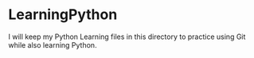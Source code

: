 # LearningPython
I will keep my Python Learning files in this directory to practice using Git while also learning Python.
